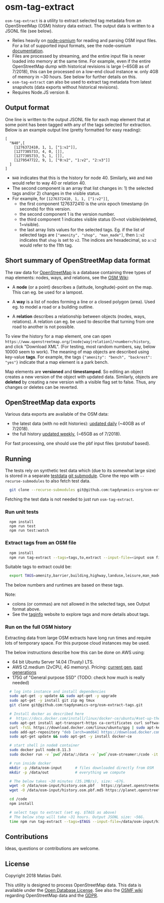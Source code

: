 # osm-tag-extract

`osm-tag-extract` is a utility to extract selected tag metadata from an OpenStreetMap (OSM) history data extract. The output data is written to a JSONL file (see below).

 - Relies heavily on [node-osmium](https://github.com/osmcode/node-osmium) for reading and parsing OSM input files. For a list of supported input formats, see the node-osmium [documentation](https://github.com/osmcode/node-osmium/blob/master/doc/tutorial.md).
 - Files are processed by streaming, and the entire input file is never loaded into memory at the same time. For example, even if the entire OpenStreetMap dump with historical revisions is large (~65GB as of 7/2018), this can be processed on a low-end cloud instance w. only 4GB of memory in ~30 hours. See below for further details on this.
 - `osm-tag-extract` can also be used to extract tag metadata from latest snapshots (data exports without historical revisions).
 - Requires Node.JS version 8.

## Output format

One line is written to the output JSONL file for each map element that at some point has been tagged with any of the tags selected for extraction. Below is an example output line (pretty formatted for easy reading):

```
[
  "N40",[
    [1276372410, 1, 1, ["1:v2"]],
    [1277305733, 4, 0, []],
    [1277305733, 5, 1, []],
    [1279547722, 9, 1, ["0:v2", "1:v2", "2:v3"]]
  ]
]
```

  - `N40` indicates that this is the history for node 40. Similarly, `W40` and `R40` would refer to way 40 or relation 40.
  - The second component is an array that list changes in: 1) the selected tags and/or 2) changes in the visible status.
  - For example, for `[1276372410, 1, 1, ["1:v2"]]`,
    - the first component 1276372410 is the unix epoch timestamp (in seconds) for this version.
    - the second component 1 is the version number.
    - the third component 1 indicates visible status (0=not visible/deleted, 1=visible). 
    - the last array lists values for the selected tags. Eg. if the list of selected tags are `["amenity", "shop", "man_made"]`, then `1:v2` indicates that `shop` is set to `v2`. The indices are hexadecimal, so `a:v2` would refer to the 11th tag.

## Short summary of OpenStreetMap data format

The raw data for [OpenStreetMap](https://openstreetmap.org) is a database containing three types of map elements: nodes, ways, and relations, see the [OSM Wiki](https://wiki.openstreetmap.org/wiki/Elements):

- A **node** (or a point) describes a (latitude, longitude)-point on the map. This can eg. be used for a lampost.

- A **way** is a list of nodes forming a line or a closed polygon (area). Used eg. to model a road or a building outline.

- A **relation** describes a relationship between objects (nodes, ways, relations). A relation can eg. be used to describe that turning from one road to another is not possible.

To view the history for a map element, one can open `https://www.openstreetmap.org/[node|way|relation]/<number>/history`, and click "Download XML". (For testing, most random numbers, say, below 10000 seem to work). The meaning of map objects are described using key-value **tags**. For example, the tags `{"amenity": "bench", "backrest": "yes"}` indicate that a map element is a park bench.

Map elements are **versioned** and **timestamped**. So editing an object creates a new version of the object with updated data. Similarly, objects are **deleted** by creating a new version with a visible flag set to false. Thus, any changes or deletes can be reverted.

## OpenStreetMap data exports

Various data exports are available of the OSM data:

- the latest data (with no edit histories): [updated daily](https://wiki.openstreetmap.org/wiki/Planet.osm) (~40GB as of 7/2018).
- the full history [updated weekly](https://planet.openstreetmap.org/planet/full-history/), (~65GB as of 7/2018).

For fast processing, one should use the pbf input files (protobuf based).

## Running

The tests rely on synthetic test data which (due to its somewhat large size) is stored in a separate [testdata](https://github.com/tagdynamics-org/testdata) [git submodule](https://git-scm.com/book/en/v2/Git-Tools-Submodules). Clone the repo with `--recurse-submodules` to also fetch test data.

```bash
  git clone --recurse-submodules git@github.com:tagdynamics-org/osm-extract-tags.git
```

Fetching the test data is not needed to just run `osm-tag-extract`.

### Run unit tests

```
  npm install
  npm run test
  npm run test:watch
```

### Extract tags from an OSM file

```bash
  npm install
  npm run tag-extract --tags=tags,to,extract --input-file=<input osm file> --output-file=<output.jsonl>
```

Suitable tags to extract could be:

```bash
  export TAGS=amenity,barrier,building,highway,landuse,leisure,man_made,natural,railway,shop,sport,surface,tourism
```

The below numbers and runtimes are based on these tags.

Note: 
 - colons (or commas) are not allowed in the selected tags, see Output format above.
 - See the [taginfo](https://taginfo.openstreetmap.org/) website to explore tags and more details about tags. 

### Run on the full OSM history

Extracting data from large OSM extracts have long run times and require lots of temporary space. For this purpose cloud instances may be used. 

The below instructions describe how this can be done on AWS using: 

 - 64 bit Ubuntu Server 14.04 (Trusty) LTS.
 - AWS t2.medium (2vCPU, 4G memory). Pricing: [current gen](https://aws.amazon.com/ec2/pricing/on-demand/), [past generations](https://aws.amazon.com/ec2/previous-generation/)
 - 175G of "General purpose SSD" (TODO: check how much is really needed)

```bash
  # log into instance and install dependencies
  sudo apt-get -y update && sudo apt-get -y upgrade
  sudo apt-get -y install git zip mg tmux
  git clone git@github.com:tagdynamics-org/osm-extract-tags.git

  # Install docker as described here 
  #  https://docs.docker.com/install/linux/docker-ce/ubuntu/#set-up-the-repository
  sudo apt-get install apt-transport-https ca-certificates curl software-properties-common
  curl -fsSL https://download.docker.com/linux/ubuntu/gpg | sudo apt-key add -
  sudo add-apt-repository "deb [arch=amd64] https://download.docker.com/linux/ubuntu $(lsb_release -cs) stable"
  sudo apt-get update && sudo apt-get -y install docker-ce

  # start shell in node8 container
  sudo docker pull node:8.11.3
  sudo docker run -v `pwd`/data/:/data -v `pwd`/osm-streamer:/code -it --rm node:8.11.3 /bin/bash

  # run inside docker
  mkdir -p /data/osm-input      # files downloaded directly from OSM
  mkdir -p /data/out            # everything we compute

  # The below takes ~30 minutes (35.1MB/s), size: ~67G.
  wget -O /data/osm-input/history.osm.pbf   https://planet.openstreetmap.org/pbf/full-history/history-latest.osm.pbf
  wget -O /data/osm-input/history.osm.pbf.md5 https://planet.openstreetmap.org/pbf/full-history/history-latest.osm.pbf.md5

  cd /code
  npm install

  # select tags to extract (set eg. $TAGS as above)
  # The below step will take ~31 hours. Output JSONL size: ~56G.
  time npm run tag-extract --tags=$TAGS --input-file=/data/osm-input/history.osm.pbf --output-file=/data/out/tag-history.jsonl
```

## Contributions

Ideas, questions or contributions are welcome.

## License

Copyright 2018 Matias Dahl.

This utility is designed to process OpenStreetMap data. This data is available under the [Open Database License](https://openstreetmap.org/copyright). See also the [OSMF wiki](https://wiki.openstreetmap.org/wiki/GDPR) regarding OpenStreetMap data and the [GDPR](https://gdpr-info.eu/).

